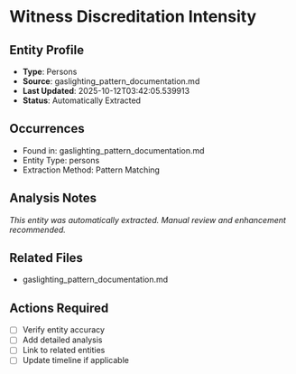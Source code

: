 # Witness Discreditation Intensity

## Entity Profile
- **Type**: Persons
- **Source**: gaslighting_pattern_documentation.md
- **Last Updated**: 2025-10-12T03:42:05.539913
- **Status**: Automatically Extracted

## Occurrences
- Found in: gaslighting_pattern_documentation.md
- Entity Type: persons
- Extraction Method: Pattern Matching

## Analysis Notes
*This entity was automatically extracted. Manual review and enhancement recommended.*

## Related Files
- gaslighting_pattern_documentation.md

## Actions Required
- [ ] Verify entity accuracy
- [ ] Add detailed analysis
- [ ] Link to related entities
- [ ] Update timeline if applicable
